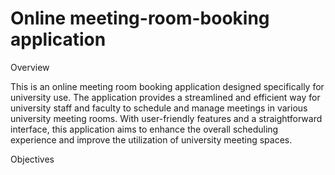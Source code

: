 # Online meeting-room-booking application 
Overview


This is an online meeting room booking application designed specifically for university use. The application provides a streamlined and efficient way for university staff and faculty to schedule and manage meetings in various university meeting rooms. With user-friendly features and a straightforward interface, this application aims to enhance the overall scheduling experience and improve the utilization of university meeting spaces.


Objectives





